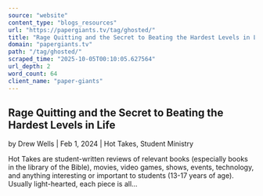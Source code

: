 ```yaml
---
source: "website"
content_type: "blogs_resources"
url: "https://papergiants.tv/tag/ghosted/"
title: "Rage Quitting and the Secret to Beating the Hardest Levels in Life"
domain: "papergiants.tv"
path: "/tag/ghosted/"
scraped_time: "2025-10-05T00:10:05.627564"
url_depth: 2
word_count: 64
client_name: "paper-giants"
---
```


## Rage Quitting and the Secret to Beating the Hardest Levels in Life

by Drew Wells | Feb 1, 2024 | Hot Takes, Student Ministry

Hot Takes are student-written reviews of relevant books (especially books in the library of the Bible), movies, video games, shows, events, technology, and anything interesting or important to students (13-17 years of age). Usually light-hearted, each piece is all...